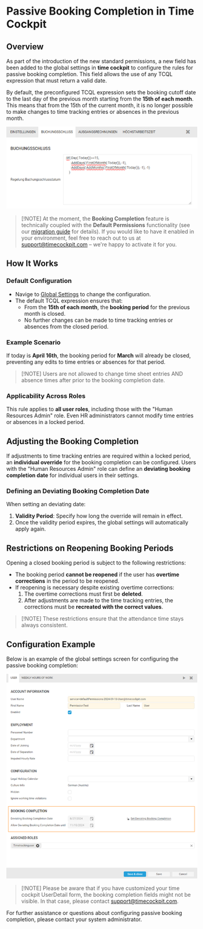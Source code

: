 # Passive Booking Completion in Time Cockpit

## Overview

As part of the introduction of the new standard permissions, a new field has been added to the global settings in **time cockpit** to configure the rules for passive booking completion. This field allows the use of any TCQL expression that must return a valid date. 

By default, the preconfigured TCQL expression sets the booking cutoff date to the last day of the previous month starting from the **15th of each month**. This means that from the 15th of the current month, it is no longer possible to make changes to time tracking entries or absences in the previous month.

![Configure Booking Completion Date](images/booking-completion-date-config.png "Configure Booking Completion Date")

> [!NOTE] At the moment, the **Booking Completion** feature is technically coupled with the **Default Permissions** functionality (see our [migration guide](~/doc/migration-guides/default-permissions.md) for details).
If you would like to have it enabled in your environment, feel free to reach out to us at [support@timecockpit.com](mailto:support@timecockpit.com) – we're happy to activate it for you.

## How It Works

### Default Configuration

- Navige to [Global Settings](https://web.timecockpit.com/app/lists/entity/APP_GlobalSettings) to change the configuration.
- The default TCQL expression ensures that:
  - From the **15th of each month**, the **booking period** for the previous month is closed.
  - No further changes can be made to time tracking entries or absences from the closed period.

### Example Scenario
If today is **April 16th**, the booking period for **March** will already be closed, preventing any edits to time entries or absences for that period.

> [!NOTE] Users are not allowed to change time sheet entries AND absence times after prior to the booking completion date.

### Applicability Across Roles

This rule applies to **all user roles**, including those with the "Human Resources Admin" role. Even HR administrators cannot modify time entries or absences in a locked period.

## Adjusting the Booking Completion

If adjustments to time tracking entries are required within a locked period, an **individual override** for the booking completion can be configured. Users with the "Human Resources Admin" role can define an **deviating booking completion date** for individual users in their settings.

### Defining an Deviating Booking Completion Date
When setting an deviating date:
1. **Validity Period**: Specify how long the override will remain in effect.
2. Once the validity period expires, the global settings will automatically apply again.

## Restrictions on Reopening Booking Periods

Opening a closed booking period is subject to the following restrictions:
- The booking period **cannot be reopened** if the user has **overtime corrections** in the period to be reopened.
- If reopening is necessary despite existing overtime corrections:
  1. The overtime corrections must first be **deleted**.
  2. After adjustments are made to the time tracking entries, the corrections must be **recreated with the correct values**.

> [!NOTE] These restrictions ensure that the attendance time stays always consistent.

## Configuration Example

Below is an example of the global settings screen for configuring the passive booking completion:

![Change Booking Completion Date](images/change-booking-completion-date.png "Change Booking Completion Date")

> [!NOTE] Please be aware that if you have customized your time cockpit UserDetail form, the booking completion fields might not be visible. In that case, please contact support@timecockpit.com.

For further assistance or questions about configuring passive booking completion, please contact your system administrator.